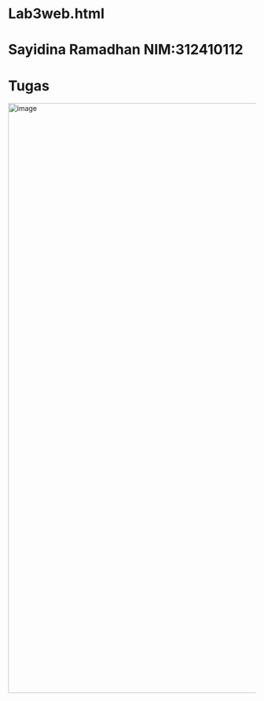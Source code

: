 # Lab3web.html

# Sayidina Ramadhan NIM:312410112

# Tugas
<img width="1920" height="1200" alt="image" src="https://github.com/user-attachments/assets/fbda9dfc-a904-488c-bdef-ca39eaa21591" />
